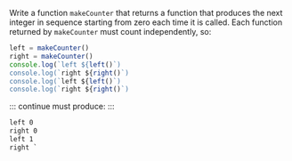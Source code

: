 Write a function `makeCounter` that returns a function
that produces the next integer in sequence starting from zero each time it is called.
Each function returned by `makeCounter` must count independently, so:

```js
left = makeCounter()
right = makeCounter()
console.log(`left ${left()`)
console.log(`right ${right()`)
console.log(`left ${left()`)
console.log(`right ${right()`)
```

::: continue
must produce:
:::

```txt
left 0
right 0
left 1
right `
```
